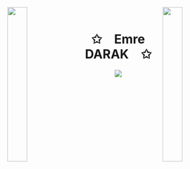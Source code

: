 <img align="left" src="https://user-images.githubusercontent.com/65187002/144930161-2f783401-8d27-4fdf-a2f7-cc0ba32f1f1f.gif" width="30%" style="display:inline;"><img align="right" src="https://user-images.githubusercontent.com/65187002/144930161-2f783401-8d27-4fdf-a2f7-cc0ba32f1f1f.gif" width="30%" style="display:inline;">
<br>
<p align="center">
    <h1 align="center">✩&emsp;Emre DARAK&emsp;✩</h1>
</p>
<p align="center">
    <img src="https://readme-typing-svg.herokuapp.com/?lines=Welcome+to+my+profile!;&font=Fira%20Code&color=%23D62F79&center=true&width=280&height=50">
</p>
